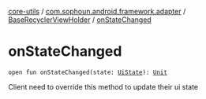 [core-utils](../../index.md) / [com.sophoun.android.framework.adapter](../index.md) / [BaseRecyclerViewHolder](index.md) / [onStateChanged](./on-state-changed.md)

# onStateChanged

`open fun onStateChanged(state: `[`UiState`](../../com.sophoun.android.framework.state/-ui-state/index.md)`): `[`Unit`](https://kotlinlang.org/api/latest/jvm/stdlib/kotlin/-unit/index.html)

Client need to override this method to
update their ui state

